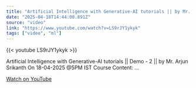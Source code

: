```yaml
---
title: "Artificial Intelligence with Generative-AI tutorials || by Mr. Arjun Srikanth On 18-04-2025 @5PM IST"
date: "2025-04-18T14:44:00.891Z"
source: "video"
link: "https://www.youtube.com/watch?v=LS9rJY1ykyk"
tags: ["video", "ml"]
---
```


{{< youtube LS9rJY1ykyk >}}

Artificial Intelligence with Generative-AI tutorials || Demo - 2 || by Mr. Arjun Srikanth On 18-04-2025 @5PM IST Course Content: ...

[Watch on YouTube](https://www.youtube.com/watch?v=LS9rJY1ykyk)
